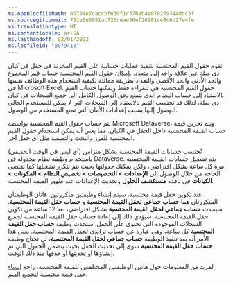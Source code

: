 ```yaml
---
ms.openlocfilehash: 85794e7caccbf630f1c37bab4e078279344ddc5f
ms.sourcegitcommit: 791e5e6051ac726ceae36ef20281ce8c6d27e4fe
ms.translationtype: HT
ms.contentlocale: ar-SA
ms.lasthandoff: 02/01/2022
ms.locfileid: "8079410"
---
```

تقوم حقول القيم المحتسبة بتنفيذ عمليات حسابية على القيم المخزنة في حقل في كيان ذي صلة عبر علاقة واحد إلى متعدد. بإمكان حقول القيم المحتسبة حساب قيم المجموع والحد الأدنى والحد الأقصى والتعداد بطريقة مماثلة لكيفية استخدام هذه الوظائف نفسها في Microsoft Excel. حقول القيم المحتسبة هي للقراءة فقط ويمكنها حساب القيم بالاستناد إلى حساب النظام الذي يتمتع بحق الوصول الكامل إلى جميع السجلات في كيان ذي صلة، لذلك قد تحتسب القيم بالاستناد إلى السجلات التي لا يمكن للمستخدم الحالي الوصول إليها بسبب إعدادات الأمان التي تمنع المستخدم من الوصول.

يتم حساب حقول القيم المحتسبة بواسطة Microsoft Dataverse، ويتم تخزين قيمة حساب القيمة المحتسبة داخل الحقل في الكيان، مما يعني أنه يمكن استخدام حقول القيم المحتسبة للفرز والبحث والتصفية مثل أي حقل آخر.

تُحتسب حسابات القيمة المحتسبة بشكل متزامن (أي ليس في الوقت الحقيقي) باستخدام وظيفة نظام مجدولة في Dataverse. يتم تشغيل حسابات القيمة المحتسبة مرة كل ساعة بشكل افتراضي، ولكن يمكنك جدولتها بحيث يتم يتكرر تشغيلها كما تقتضي الحاجة من خلال الوصول إلى **الإعدادات > التخصيصات > تخصيص النظام > المكونات > الكيانات** في نافذة **مستكشف الحلول** وتحديث الإعدادات عند ظهور القيمة المحتسبة. 

عند تكوين حقل قيمة محتسبة، سيتم إنشاء وظيفتين متكررتين. هاتان الوظيفتان المتكررتان هما **حساب جماعي لحقل القيمة المحتسبة‬** و **حساب حقل القيمة المحتسبة‬**. سيحدث **حساب جماعي لحقل القيمة المحتسبة** بشكل افتراضي، بعد 12 ساعة من تكوين حقل القيمة المحتسبة. سيؤدي ذلك إلى إعادة حساب حقل القيمة المحتسبة لجميع السجلات الموجودة التي تحتوي على الحقل. ستحدث وظيفة **حساب حقل القيمة المحتسبة** كل ساعة، وهي عبارة عن حساب تزايدي لحقل القيمة المحتسبة. يعني هذا الأمر أنه بعد تنفيذ الوظيفة **حساب جماعي لحقل القيمة المحتسبة**، لن تحتاج وظيفة **حساب حقل القيمة المحتسبة** سوى إلى تحديث الحقل بحيث يتضمن الحقول التي تم إنشاؤها أو تحديثها أو حذفها منذ ذلك الوقت.

لمزيد من المعلومات حول هاتين الوظيفتين المختلفتين للقيمة المحتسبة، راجع [إنشاء حقل قيمة محتسبة لتجميع القيم](/dynamics365/customerengagement/on-premises/customize/define-rollup-fields?view=op-9-1).

